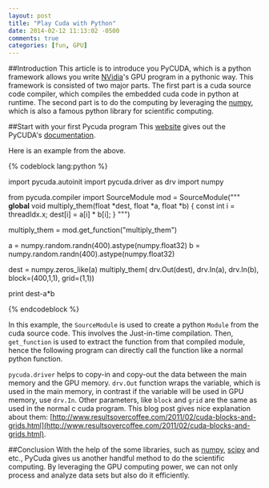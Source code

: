 ```yaml
---
layout: post
title: "Play Cuda with Python"
date: 2014-02-12 11:13:02 -0500
comments: true
categories: [fun, GPU]
---
```


##Introduction
This article is to introduce you PyCUDA, which is a python framework allows you write [NVidia](http://www.nvdia.com)'s GPU program in a pythonic way. This framework is consisted of two major parts. The first part is a cuda source code compiler, which compiles the embedded cuda code in python at runtime. The second part is to do the computing by leveraging the [numpy](http://www.numpy.org), which is also a famous python library for scientific computing.

##Start with your first Pycuda program
This [website](http://documen.tician.de/pycuda/) gives out the PyCUDA's [documentation](http://documen.tician.de/pycuda/).

Here is an example from the above.

{% codeblock lang:python %}

import pycuda.autoinit
import pycuda.driver as drv
import numpy

from pycuda.compiler import SourceModule
mod = SourceModule("""
	__global__ void multiply_them(float *dest, float *a, float *b)
	{
	  const int i = threadIdx.x;
	  dest[i] = a[i] * b[i];
	}
	""")

multiply_them = mod.get_function("multiply_them")

a = numpy.random.randn(400).astype(numpy.float32)
b = numpy.random.randn(400).astype(numpy.float32)

dest = numpy.zeros_like(a)
multiply_them(
drv.Out(dest), drv.In(a), drv.In(b),
block=(400,1,1), grid=(1,1))

print dest-a*b

{% endcodeblock %}

In this example, the `SourceModule` is used to create a python `Module` from the cuda source code. This involves the Just-in-time compilation. Then, `get_function` is used to extract the function from that compiled module, hence the following program can directly call the function like a normal python function.

`pycuda.driver` helps to copy-in and copy-out the data between the main memory and the GPU memory. `drv.Out` function wraps the variable, which is used in the main memory, in contrast if the variable will be used in GPU memory, use `drv.In`. Other parameters, like `block` and `grid` are the same as used in the normal c cuda program. This blog post gives nice explanation about them: [http://www.resultsovercoffee.com/2011/02/cuda-blocks-and-grids.html](http://www.resultsovercoffee.com/2011/02/cuda-blocks-and-grids.html).

##Conclusion
With the help of the some libraries, such as [numpy](http://www.numpy.org), [scipy](http://www.scipy.org) and etc., PyCuda gives us another handful method to do the scientific computing. By leveraging the GPU computing power, we can not only process and analyze data sets but also do it efficiently.
